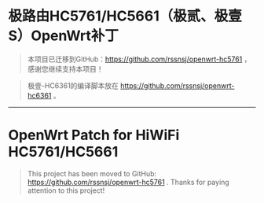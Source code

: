 # 极路由HC5761/HC5661（极贰、极壹S）OpenWrt补丁 #

> 本项目已迁移到GitHub：https://github.com/rssnsj/openwrt-hc5761 ，感谢您继续支持本项目！

> 极壹-HC6361的编译脚本放在 https://github.com/rssnsj/openwrt-hc6361 。


---


# OpenWrt Patch for HiWiFi HC5761/HC5661 #

> This project has been moved to GitHub: https://github.com/rssnsj/openwrt-hc5761 . Thanks for paying attention to this project!